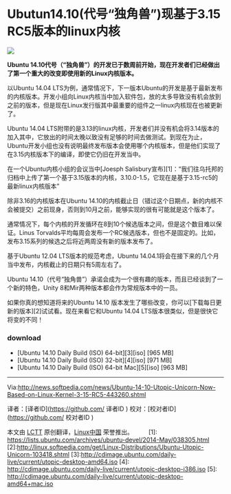 Ubutun14.10(代号“独角兽”)现基于3.15 RC5版本的linux内核
================================================================================
![](http://i1-news.softpedia-static.com/images/news2/Ubuntu-14-10-Utopic-Unicorn-Now-Based-on-Linux-Kernel-3-15-RC5-443260-2.jpg )

**Ubuntu 14.10代号（“独角兽”）的开发已于数周前开始，现在开发者们已经做出了第一个重大的改变即使用新的Linux内核版本。**

以Ubuntu 14.04 LTS为例，通常情况下，下一版本Ubuntu的开发是基于最新发布的内核版本。开发小组向Linux内核当中加入软件包，放的太多导致没有机会放到之前的版本，但是现在Linux发行版其中最重要的组件之一linux内核现在也被更新了。

Ubuntu 14.04 LTS附带的是3.13的linux内核，开发者们并没有机会将3.14版本的加入其中，它放出的时间太晚以致没有足够的时间去做测试。到现在为止，Ubuntu开发小组也没有说明最终发布版本会使用哪个内核版本，但是他们实现了在3.15内核版本下的编译，即使它仍旧在开发当中。

在一个Ubuntu内核小组的会议当中[Joesph Salisbury宣布][1]：“我们往乌托邦的归档中上传了第一个基于3.15版本的内核，3.10.0-1.5，它现在是基于3.15-rc5的最新linux内核版本”

除非3.16的内核版本在Ubuntu 14.10的内核截止日（错过这个日期点，新的内核不会被提交）之前现身，否则到10月之前，能够实现的很有可能就是这个版本了。

通常情况下，每个内核的开发循环在8到10个候选版本之间，但是这个数目难以保证。Linus Torvalds平均每周会发布一个RC候选版本，但也不是固定的。比如，发布3.15系列的候选之后将近两周没有新的版本发布了。

基于Ubuntu 12.04 LTS版本的规范考虑，Ubuntu 14.04.1将会在接下来的几个月当中发布，内核截止的日期只有5周左右了。

Ubuntu 14.10（代号“独角兽”）承诺会成为一个很有趣的版本，而且已经谈到了一个新的特色，Unity 8和Mir两种版本都会作为常规版本中的一员。

如果你真的想知道将来的Ubuntu 14.10 版本发生了哪些改变，你可以[下载每日更新的版本][2]试试看。现在来看它和Ubuntu 14.04 LTS版本很类似，但是很快它将变的不同！

### download ###

- [Ubuntu 14.10 Daily Build (ISO) 64-bit][3][iso] [965 MB]
- [Ubuntu 14.10 Daily Build (ISO) 32-bit][4][iso] [971 MB]
- [Ubuntu 14.10 Daily Build (ISO) 64-bit Mac][5][iso] [963 MB]

--------------------------------------------------------------------------------

Via:http://news.softpedia.com/news/Ubuntu-14-10-Utopic-Unicorn-Now-Based-on-Linux-Kernel-3-15-RC5-443260.shtml 

译者：[译者ID](https://github.com/ 译者ID ) 校对：[校对者ID](https://github.com/ 校对者ID )

本文由 [LCTT](https://github.com/LCTT/TranslateProject ) 原创翻译，[Linux中国](http://linux.cn/ ) 荣誉推出。
　　
[1]: https://lists.ubuntu.com/archives/ubuntu-devel/2014-May/038305.html 
[2]:http://linux.softpedia.com/get/Linux-Distributions/Ubuntu-Utopic-Unicorn-103418.shtml 
[3]:http://cdimage.ubuntu.com/daily-live/current/utopic-desktop-amd64.iso 
[4]: http://cdimage.ubuntu.com/daily-live/current/utopic-desktop-i386.iso 
[5]: http://cdimage.ubuntu.com/daily-live/current/utopic-desktop-amd64+mac.iso 
